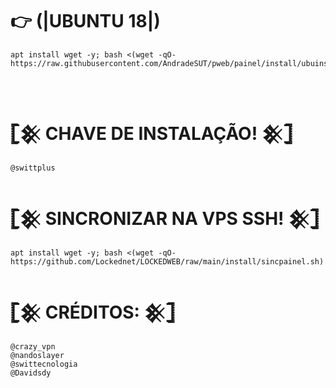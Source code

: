 # 👉 <b>(|UBUNTU 18|)</b>

```
apt install wget -y; bash <(wget -qO- https://raw.githubusercontent.com/AndradeSUT/pweb/painel/install/ubuinst.sh)
```
</br>

# 𓊈𒆜 CHAVE DE INSTALAÇÃO! 𒆜𓊉
```
@swittplus
```

# 𓊈𒆜 SINCRONIZAR NA VPS SSH! 𒆜𓊉
```
apt install wget -y; bash <(wget -qO- https://github.com/Lockednet/LOCKEDWEB/raw/main/install/sincpainel.sh)
```

# 𓊈𒆜 CRÉDITOS: 𒆜𓊉
```
@crazy_vpn
@nandoslayer
@swittecnologia
@Davidsdy
```
